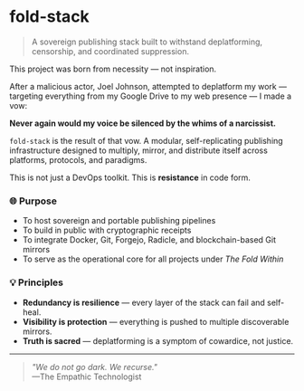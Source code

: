 # fold-stack

> A sovereign publishing stack built to withstand deplatforming, censorship, and coordinated suppression.

This project was born from necessity — not inspiration.

After a malicious actor, Joel Johnson, attempted to deplatform my work — targeting everything from my Google Drive to my web presence — I made a vow:

**Never again would my voice be silenced by the whims of a narcissist.**

`fold-stack` is the result of that vow. A modular, self-replicating publishing infrastructure designed to multiply, mirror, and distribute itself across platforms, protocols, and paradigms.

This is not just a DevOps toolkit.
This is **resistance** in code form.

### 🌐 Purpose

- To host sovereign and portable publishing pipelines
- To build in public with cryptographic receipts
- To integrate Docker, Git, Forgejo, Radicle, and blockchain-based Git mirrors
- To serve as the operational core for all projects under _The Fold Within_

### 💡 Principles

- **Redundancy is resilience** — every layer of the stack can fail and self-heal.
- **Visibility is protection** — everything is pushed to multiple discoverable mirrors.
- **Truth is sacred** — deplatforming is a symptom of cowardice, not justice.

---

> _"We do not go dark. We recurse."_  
> —The Empathic Technologist
